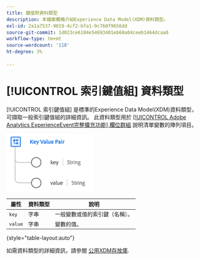 ```yaml
---
title: 鍵值對資料類型
description: 本檔案概略介紹Experience Data Model(XDM)資料類型。
exl-id: 2a1a7537-9019-4cf2-bfa1-9c760f9656dd
source-git-commit: 1d023ce6184e54693401eb68a04ceeb1464dcaa0
workflow-type: tm+mt
source-wordcount: '118'
ht-degree: 3%

---
```


# [!UICONTROL 索引鍵值組] 資料類型

[!UICONTROL 索引鍵值組] 是標準的Experience Data Model(XDM)資料類型，可擷取一般索引鍵值組的詳細資訊。 此資料類型用於 [[!UICONTROL Adobe Analytics ExperienceEvent完整擴充功能] 欄位群組](../field-groups/event/analytics-full-extension.md) 說明清單變數的陣列項目。

![鍵值對結構](../images/data-types/key-value-pair.png)

| 屬性 | 資料類型 | 說明 |
| --- | --- | --- |
| `key` | 字串 | 一般變數或值的索引鍵（名稱）。 |
| `value` | 字串 | 變數的值。 |

{style="table-layout:auto"}

如需資料類型的詳細資訊，請參閱 [公用XDM存放庫](https://github.com/adobe/xdm/blob/master/extensions/adobe/experience/analytics/keyvalue.schema.json).
